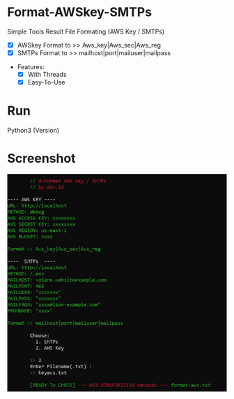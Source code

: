 # Format-AWSkey-SMTPs
Simple Tools Result File Formating (AWS Key / SMTPs)
- [x] AWSkey Format to >> Aws_key|Aws_sec|Aws_reg
- [x] SMTPs  Format to >> mailhost|port|mailuser|mailpass

- Features:
  - [x] With Threads
  - [x] Easy-To-Use

# Run
Python3 (Version)

# Screenshot
<img src="images/ss-formating.jpg">

